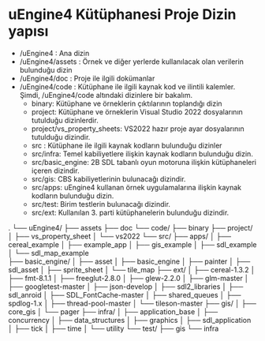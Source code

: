 # uEngine4 Kütüphanesi Proje Dizin yapısı

- /uEngine4 : Ana dizin
- /uEngine4/assets : Örnek ve diğer yerlerde kullanılacak olan verilerin bulunduğu dizin
- /uEngine4/doc : Proje ile ilgili dokümanlar
- /uEngine4/code : Kütüphane ile ilgili kaynak kod ve ilintili kalemler. Şimdi, /uEngine4/code altındaki dizinlere bir bakalım.
	* binary: Kütüphane ve örneklerin çıktılarının toplandığı dizin
	* project: Kütüphane ve örneklerin Visual Studio 2022 dosyalarının tutulduğu dizinlerdir. 
	* project/vs_property_sheets: VS2022 hazır proje ayar dosyalarının tutulduğu dizindir.
	* src : Kütüphane ile ilgili kaynak kodların bulunduğu dizinler
	* src/infra: Temel kabiliyetlere ilişkin kaynak kodların bulunduğu dizin.
	* src/basic_engine: 2B SDL tabanlı oyun motoruna ilişkin kütüphaneleri içeren dizindir.
	* src/gis: CBS kabiliyetlerinin bulunacağı dizindir.
	* src/apps: uEngine4 kullanan örnek uygulamalarına ilişkin kaynak kodların bulunduğu dizin.	
	* src/test: Birim testlerin bulunacağı dizindir.
	* src/ext: Kullanılan 3. parti kütüphanelerin bulunduğu dizindir.
	
.
└── uEngine4/
    ├── assets
    ├── doc
    └── code/
        ├── binary
        ├── project/
        │   ├── vs_property_sheet
        │   └── vs2022
        └── src/
            ├── apps/
            │   ├── cereal_example
            │   ├── example_app
            │   ├── gis_example
            │   ├── sdl_example
            │   └── sdl_map_example     
            ├── basic_engine/
            │   ├── asset
            │   ├── basic_engine
            │   ├── painter
            │   ├── sdl_asset
            │   ├── sprite_sheet
            │   └── tile_map
            ├── ext/
            │   ├── cereal-1.3.2
            │   ├── fmt-8.1.1
            │   ├── freeglut-2.8.0
            │   ├── glew-2.2.0
            │   ├── glm-master
            │   ├── googletest-master
            │   ├── json-develop
            │   ├── sdl2_libraries
            │   ├── sdl_anroid
            │   ├── SDL_FontCache-master
            │   ├── shared_queues
            │   ├── spdlog-1.x
            │   ├── thread-pool-master
            │   └── tileson-master
            ├── gis/
            │   ├── core_gis
            │   └── pager
            ├── infra/
            │   ├── application_base
            │   ├── concurrency
            │   ├── data_structures
            │   ├── graphics
            │   ├── sdl_application
            │   ├── tick
            │   ├── time
            │   └── utility
            └── test/
                ├── gis
                └── infra